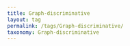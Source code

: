 ```yaml
---
title: Graph-discriminative
layout: tag
permalink: /tags/Graph-discriminative/
taxonomy: Graph-discriminative
---
```

